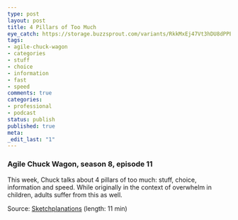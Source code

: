 ```yaml
---
type: post
layout: post
title: 4 Pillars of Too Much
eye_catch: https://storage.buzzsprout.com/variants/RkkMxEj47Vt3hDU8dPPE56LU/8d66eb17bb7d02ca4856ab443a78f2148cafbb129f58a3c81282007c6fe24ff2?.jpg
tags:
- agile-chuck-wagon
- categories
- stuff
- choice
- information
- fast
- speed
comments: true
categories:
- professional
- podcast
status: publish
published: true
meta:
_edit_last: "1"
---
```


### Agile Chuck Wagon, season 8, episode 11

This week, Chuck talks about 4 pillars of too much: stuff, choice, information and speed. While originally in the context of overwhelm in children, adults suffer from this as well.  
  
Source: [Sketchplanations](https://www.sketchplanations.com/post/63034715554/the-four-pillars-of-too-much-stuff-choice) (length: 11 min)
